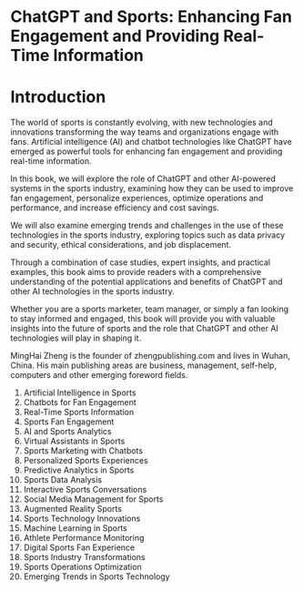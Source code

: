 # ChatGPT and Sports: Enhancing Fan Engagement and Providing Real-Time Information

# Introduction

The world of sports is constantly evolving, with new technologies and innovations transforming the way teams and organizations engage with fans. Artificial intelligence (AI) and chatbot technologies like ChatGPT have emerged as powerful tools for enhancing fan engagement and providing real-time information.

In this book, we will explore the role of ChatGPT and other AI-powered systems in the sports industry, examining how they can be used to improve fan engagement, personalize experiences, optimize operations and performance, and increase efficiency and cost savings.

We will also examine emerging trends and challenges in the use of these technologies in the sports industry, exploring topics such as data privacy and security, ethical considerations, and job displacement.

Through a combination of case studies, expert insights, and practical examples, this book aims to provide readers with a comprehensive understanding of the potential applications and benefits of ChatGPT and other AI technologies in the sports industry.

Whether you are a sports marketer, team manager, or simply a fan looking to stay informed and engaged, this book will provide you with valuable insights into the future of sports and the role that ChatGPT and other AI technologies will play in shaping it.

MingHai Zheng is the founder of zhengpublishing.com and lives in Wuhan, China. His main publishing areas are business, management, self-help, computers and other emerging foreword fields.





1. Artificial Intelligence in Sports
2. Chatbots for Fan Engagement
3. Real-Time Sports Information
4. Sports Fan Engagement
5. AI and Sports Analytics
6. Virtual Assistants in Sports
7. Sports Marketing with Chatbots
8. Personalized Sports Experiences
9. Predictive Analytics in Sports
10. Sports Data Analysis
11. Interactive Sports Conversations
12. Social Media Management for Sports
13. Augmented Reality Sports
14. Sports Technology Innovations
15. Machine Learning in Sports
16. Athlete Performance Monitoring
17. Digital Sports Fan Experience
18. Sports Industry Transformations
19. Sports Operations Optimization
20. Emerging Trends in Sports Technology


